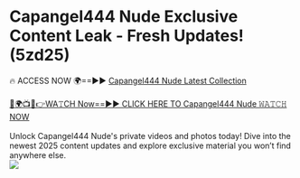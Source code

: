 # Capangel444 Nude Exclusive Content Leak - Fresh Updates! (5zd25)

🔥 ACCESS NOW 🌍==►► <a href="https://tinyurl.com/yc657z5k" rel="nofollow">Capangel444 Nude Latest Collection</a>
<br><br>
[🔴🌍📺📱👉WA𝚃CH Now==►► CLICK HERE TO Capangel444 Nude 𝚆𝙰𝚃𝙲𝙷 NOW](https://tinyurl.com/yc657z5k)
<br><br>
Unlock Capangel444 Nude's private videos and photos today! Dive into the newest 2025 content updates and explore exclusive material you won’t find anywhere else.
<br>
<a href="https://tinyurl.com/yc657z5k" rel="nofollow" data-target="animated-image.originalLink"><img src="https://camo.githubusercontent.com/8a4f000d20f83aca3bf7ec5f350d767afa0574a8a352519fd8cfa583a6f93a33/68747470733a2f2f692e696d6775722e636f6d2f644a486b345a712e676966" data-canonical-src="https://i.imgur.com/dJHk4Zq.gif" style="max-width: 100%; display: inline-block;" data-target="animated-image.originalImage"></a>
<br>
